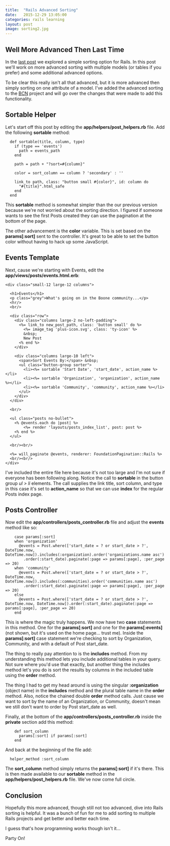 ```yaml
---
title:  "Rails Advanced Sorting"
date:   2015-12-29 13:05:00
categories: rails learning
layout: post
image: sorting2.jpg
---
```


## Well More Advanced Then Last Time

In the [last post](http://devblog.thehoick.com/rails/learning/2015/12/24/rails-sorting.html) we explored a simple sorting option for Rails.  In this post we'll work on more advanced sorting with multiple models (or tables if you prefer) and some additional advanced options.

To be clear this really isn't all that advanced, but it is more advanced then simply sorting on one attribute of a model.  I've added the advanced sorting to the [BCN](https://github.com/asommer70/bcn) project and will go over the changes that were made to add this functionality.

<!--more-->

## Sortable Helper

Let's start off this post by editing the **app/helpers/post_helpers.rb** file.  Add the following **sortable** method:

```
  def sortable(title, column, type)
    if (type == 'events')
      path = events_path
    end

    path = path + "?sort=#{column}"

    color = sort_column == column ? 'secondary' : ''

    link_to path, class: "button small #{color}", id: column do
      "#{title}".html_safe
    end
  end
```

This **sortable** method is somewhat simpler than the our previous version because we're not worried about the sorting direction.  I figured if someone wants to see the first Posts created they can use the pagination at the bottom of the page.

The other advancement is the **color** variable.  This is set based on the **params[:sort]** sent to the controller.  It's great to be able to set the button color without having to hack up some JavaScript.

## Events Template

Next, cause we're starting with Events, edit the **app/views/posts/events.html.erb**:

```
<div class="small-12 large-12 columns">

  <h1>Events</h1>
  <p class="grey">What's going on in the Boone community...</p>
  <hr/>
  <br/>

  <div class="row">
    <div class="columns large-2 no-left-padding">
      <%= link_to new_post_path, class: 'button small' do %>
        <%= image_tag 'plus-icon.svg', class: 'ty-icon' %>
        &nbsp;
        New Post
      <% end %>
    </div>

    <div class="columns large-10 left">
      <span>Sort Events By:</span> &nbsp;
      <ul class="button-group sorter">
        <li><%= sortable 'Start Date', 'start_date', action_name %></li>
        <li><%= sortable 'Organization', 'organization', action_name %></li>
        <li><%= sortable 'Community', 'community', action_name %></li>
      </ul>
    </div>
  </div>

  <br/>

  <ul class="posts no-bullet">
    <% @events.each do |post| %>
        <%= render 'layouts/posts_index_list', post: post %>
    <% end %>
  </ul>

  <br/><br/>

  <%= will_paginate @events, renderer: FoundationPagination::Rails %>
  <br/><br/>
</div>
```

I've included the entire file here because it's not too large and I'm not sure if everyone has been following along.  Notice the call to **sortable** in the button group *ul > li* elements.  The call supplies the link title, sort column, and type in this case it's set to **action_name** so that we can use **index** for the regular Posts index page.

## Posts Controller

Now edit the **app/controllers/posts_controller.rb** file and adjust the **events** method like so:

```
    case params[:sort]
    when 'organization'
      @events = Post.where(['start_date = ? or start_date > ?', DateTime.now, DateTime.now]).includes(:organization).order('organizations.name asc')
        .order(:start_date).paginate(:page => params[:page], :per_page => 20)
    when 'community'
      @events = Post.where(['start_date = ? or start_date > ?', DateTime.now, DateTime.now]).includes(:communities).order('communities.name asc')
        .order(:start_date).paginate(:page => params[:page], :per_page => 20)
    else
      @events = Post.where(['start_date = ? or start_date > ?', DateTime.now, DateTime.now]).order(:start_date).paginate(:page => params[:page], :per_page => 20)
    end
```

This is where the magic truly happens.  We now have two **case** statements in this method.  One for the **params[:sort]** and one for the **params[:events]** (not shown, but it's used on the home page… trust me).  Inside the **params[:sort]** case statement we're checking to sort by Organization, Community, and with a default of Post start_date.

The thing to really pay attention to is the **includes** method.  From my understanding this method lets you include additional tables in your query.  Not sure where you'd use that exactly, but another thing the includes method let's you do is sort the results by columns in the included table using the **order** method.

The thing I had to get my head around is using the singular **:organization** (object name) in the **includes** method and the plural table name in the **order** method.   Also, notice the chained double **order** method calls.  Just cause we want to sort by the name of an Organization, or Community, doesn't mean we still don't want to order by Post start_date as well.

Finally, at the bottom of the **app/controllers/posts_controller.rb** inside the **private** section add this method:

```
    def sort_column
      params[:sort] if params[:sort]
    end
```

And back at the beginning of the file add:

```
  helper_method :sort_column
```

The **sort_column** method simply returns the **params[:sort]** if it's there.  This is then made available to our **sortable** method in the **app/helpers/post_helpers.rb** file.  We've now come full circle.

## Conclusion

Hopefully this more advanced, though still not too advanced, dive into Rails sorting is helpful.  It was a bunch of fun for me to add sorting to multiple Rails projects and get better and better each time.

I guess that's how programming works though isn't it…

Party On!
